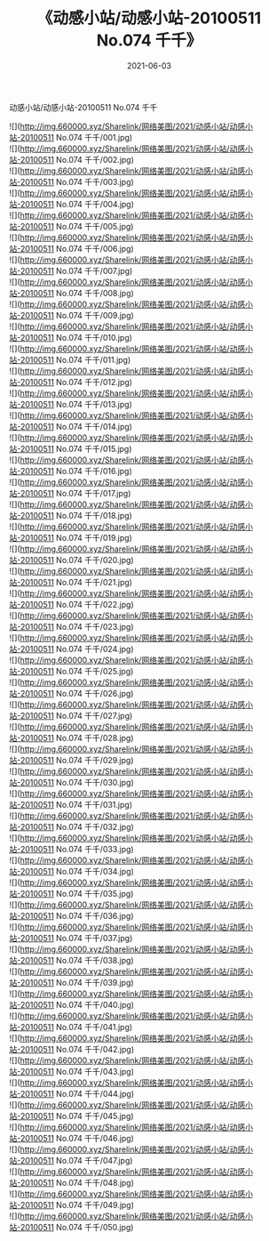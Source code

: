 ﻿---
layout: post
title:  《动感小站/动感小站-20100511 No.074 千千》
date:   2021-06-03
img: http://img.660000.xyz/Sharelink/网络美图/2021/动感小站/动感小站-20100511 No.074 千千/000.jpg
categories: [美女, 清纯, 唯美]
---

动感小站/动感小站-20100511 No.074 千千

 ![](http://img.660000.xyz/Sharelink/网络美图/2021/动感小站/动感小站-20100511 No.074 千千/001.jpg) <br>![](http://img.660000.xyz/Sharelink/网络美图/2021/动感小站/动感小站-20100511 No.074 千千/002.jpg) <br>![](http://img.660000.xyz/Sharelink/网络美图/2021/动感小站/动感小站-20100511 No.074 千千/003.jpg) <br>![](http://img.660000.xyz/Sharelink/网络美图/2021/动感小站/动感小站-20100511 No.074 千千/004.jpg) <br>![](http://img.660000.xyz/Sharelink/网络美图/2021/动感小站/动感小站-20100511 No.074 千千/005.jpg) <br>![](http://img.660000.xyz/Sharelink/网络美图/2021/动感小站/动感小站-20100511 No.074 千千/006.jpg) <br>![](http://img.660000.xyz/Sharelink/网络美图/2021/动感小站/动感小站-20100511 No.074 千千/007.jpg) <br>![](http://img.660000.xyz/Sharelink/网络美图/2021/动感小站/动感小站-20100511 No.074 千千/008.jpg) <br>![](http://img.660000.xyz/Sharelink/网络美图/2021/动感小站/动感小站-20100511 No.074 千千/009.jpg) <br>![](http://img.660000.xyz/Sharelink/网络美图/2021/动感小站/动感小站-20100511 No.074 千千/010.jpg) <br>![](http://img.660000.xyz/Sharelink/网络美图/2021/动感小站/动感小站-20100511 No.074 千千/011.jpg) <br>![](http://img.660000.xyz/Sharelink/网络美图/2021/动感小站/动感小站-20100511 No.074 千千/012.jpg) <br>![](http://img.660000.xyz/Sharelink/网络美图/2021/动感小站/动感小站-20100511 No.074 千千/013.jpg) <br>![](http://img.660000.xyz/Sharelink/网络美图/2021/动感小站/动感小站-20100511 No.074 千千/014.jpg) <br>![](http://img.660000.xyz/Sharelink/网络美图/2021/动感小站/动感小站-20100511 No.074 千千/015.jpg) <br>![](http://img.660000.xyz/Sharelink/网络美图/2021/动感小站/动感小站-20100511 No.074 千千/016.jpg) <br>![](http://img.660000.xyz/Sharelink/网络美图/2021/动感小站/动感小站-20100511 No.074 千千/017.jpg) <br>![](http://img.660000.xyz/Sharelink/网络美图/2021/动感小站/动感小站-20100511 No.074 千千/018.jpg) <br>![](http://img.660000.xyz/Sharelink/网络美图/2021/动感小站/动感小站-20100511 No.074 千千/019.jpg) <br>![](http://img.660000.xyz/Sharelink/网络美图/2021/动感小站/动感小站-20100511 No.074 千千/020.jpg) <br>![](http://img.660000.xyz/Sharelink/网络美图/2021/动感小站/动感小站-20100511 No.074 千千/021.jpg) <br>![](http://img.660000.xyz/Sharelink/网络美图/2021/动感小站/动感小站-20100511 No.074 千千/022.jpg) <br>![](http://img.660000.xyz/Sharelink/网络美图/2021/动感小站/动感小站-20100511 No.074 千千/023.jpg) <br>![](http://img.660000.xyz/Sharelink/网络美图/2021/动感小站/动感小站-20100511 No.074 千千/024.jpg) <br>![](http://img.660000.xyz/Sharelink/网络美图/2021/动感小站/动感小站-20100511 No.074 千千/025.jpg) <br>![](http://img.660000.xyz/Sharelink/网络美图/2021/动感小站/动感小站-20100511 No.074 千千/026.jpg) <br>![](http://img.660000.xyz/Sharelink/网络美图/2021/动感小站/动感小站-20100511 No.074 千千/027.jpg) <br>![](http://img.660000.xyz/Sharelink/网络美图/2021/动感小站/动感小站-20100511 No.074 千千/028.jpg) <br>![](http://img.660000.xyz/Sharelink/网络美图/2021/动感小站/动感小站-20100511 No.074 千千/029.jpg) <br>![](http://img.660000.xyz/Sharelink/网络美图/2021/动感小站/动感小站-20100511 No.074 千千/030.jpg) <br>![](http://img.660000.xyz/Sharelink/网络美图/2021/动感小站/动感小站-20100511 No.074 千千/031.jpg) <br>![](http://img.660000.xyz/Sharelink/网络美图/2021/动感小站/动感小站-20100511 No.074 千千/032.jpg) <br>![](http://img.660000.xyz/Sharelink/网络美图/2021/动感小站/动感小站-20100511 No.074 千千/033.jpg) <br>![](http://img.660000.xyz/Sharelink/网络美图/2021/动感小站/动感小站-20100511 No.074 千千/034.jpg) <br>![](http://img.660000.xyz/Sharelink/网络美图/2021/动感小站/动感小站-20100511 No.074 千千/035.jpg) <br>![](http://img.660000.xyz/Sharelink/网络美图/2021/动感小站/动感小站-20100511 No.074 千千/036.jpg) <br>![](http://img.660000.xyz/Sharelink/网络美图/2021/动感小站/动感小站-20100511 No.074 千千/037.jpg) <br>![](http://img.660000.xyz/Sharelink/网络美图/2021/动感小站/动感小站-20100511 No.074 千千/038.jpg) <br>![](http://img.660000.xyz/Sharelink/网络美图/2021/动感小站/动感小站-20100511 No.074 千千/039.jpg) <br>![](http://img.660000.xyz/Sharelink/网络美图/2021/动感小站/动感小站-20100511 No.074 千千/040.jpg) <br>![](http://img.660000.xyz/Sharelink/网络美图/2021/动感小站/动感小站-20100511 No.074 千千/041.jpg) <br>![](http://img.660000.xyz/Sharelink/网络美图/2021/动感小站/动感小站-20100511 No.074 千千/042.jpg) <br>![](http://img.660000.xyz/Sharelink/网络美图/2021/动感小站/动感小站-20100511 No.074 千千/043.jpg) <br>![](http://img.660000.xyz/Sharelink/网络美图/2021/动感小站/动感小站-20100511 No.074 千千/044.jpg) <br>![](http://img.660000.xyz/Sharelink/网络美图/2021/动感小站/动感小站-20100511 No.074 千千/045.jpg) <br>![](http://img.660000.xyz/Sharelink/网络美图/2021/动感小站/动感小站-20100511 No.074 千千/046.jpg) <br>![](http://img.660000.xyz/Sharelink/网络美图/2021/动感小站/动感小站-20100511 No.074 千千/047.jpg) <br>![](http://img.660000.xyz/Sharelink/网络美图/2021/动感小站/动感小站-20100511 No.074 千千/048.jpg) <br>![](http://img.660000.xyz/Sharelink/网络美图/2021/动感小站/动感小站-20100511 No.074 千千/049.jpg) <br>![](http://img.660000.xyz/Sharelink/网络美图/2021/动感小站/动感小站-20100511 No.074 千千/050.jpg) <br>